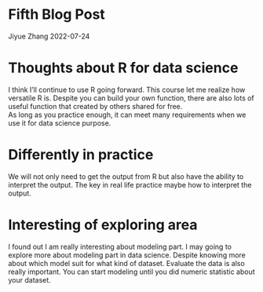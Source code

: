 Fifth Blog Post
================
Jiyue Zhang
2022-07-24

# Thoughts about R for data science

I think I’ll continue to use R going forward. This course let me realize
how versatile R is. Despite you can build your own function, there are
also lots of useful function that created by others shared for free.  
As long as you practice enough, it can meet many requirements when we
use it for data science purpose.

# Differently in practice

We will not only need to get the output from R but also have the ability
to interpret the output. The key in real life practice maybe how to
interpret the output.

# Interesting of exploring area

I found out I am really interesting about modeling part. I may going to
explore more about modeling part in data science. Despite knowing more
about which model suit for what kind of dataset. Evaluate the data is
also really important. You can start modeling until you did numeric
statistic about your dataset.
